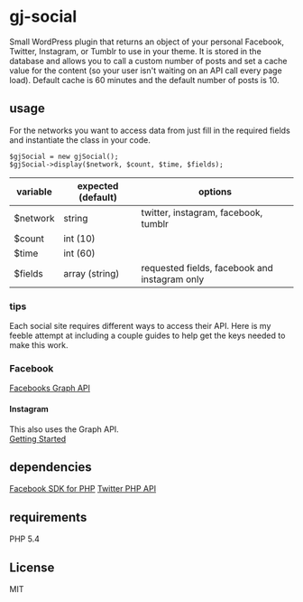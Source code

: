# gj-social

Small WordPress plugin that returns an object of your personal Facebook, Twitter, Instagram, or Tumblr to use in your theme. It is stored in the database and allows you to call a custom number of posts and set a cache value for the content (so your user isn't waiting on an API call every page load). Default cache is 60 minutes and the default number of posts is 10.

## usage

For the networks you want to access data from just fill in the required fields and instantiate the class in your code.

```
$gjSocial = new gjSocial();
$gjSocial->display($network, $count, $time, $fields);
```

| variable | expected (default) | options                                       |
| -------- | ------------------ | ----------------------------------------------|
| $network | string             | twitter, instagram, facebook, tumblr          |
| $count   | int (10)           |                                               |
| $time    | int (60)           |                                               |
| $fields  | array (string)     | requested fields, facebook and instagram only |

### tips

Each social site requires different ways to access their API. Here is my feeble attempt at including a couple guides to help get the keys needed to make this work.

### Facebook
[Facebooks Graph API](https://developers.facebook.com/docs/graph-api)

#### Instagram
This also uses the Graph API.  
[Getting Started](https://developers.facebook.com/docs/instagram-api/getting-started/)  

## dependencies

[Facebook SDK for PHP](https://github.com/facebook/php-graph-sdk)
[Twitter PHP API](https://github.com/J7mbo/twitter-api-php)

## requirements

PHP 5.4

## License

MIT
